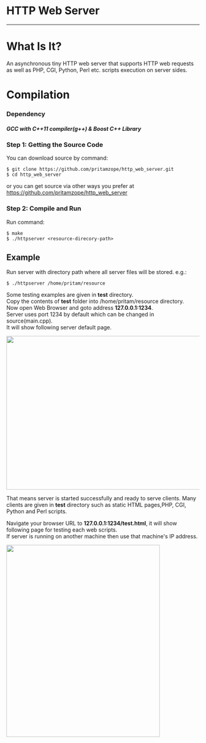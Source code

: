 
# HTTP Web Server

--------------------------------------------------------------------------------

# What Is It?

An asynchronous tiny HTTP web server that supports HTTP web requests as well as 
PHP, CGI, Python, Perl etc. scripts execution on server sides.

# Compilation

### Dependency

  ##### GCC with C++11 compiler(g++)  &  Boost C++ Library

### Step 1: Getting the Source Code

You can download source by command:

    $ git clone https://github.com/pritamzope/http_web_server.git
    $ cd http_web_server

or you can get source via other ways you prefer at <https://github.com/pritamzope/http_web_server>

### Step 2: Compile and Run

Run command:

    $ make
    $ ./httpserver <resource-direcory-path>


## Example

Run server with directory path where all server files will be stored.
e.g.:

    $ ./httpserver /home/pritam/resource

Some testing examples are given in **test** directory.<br>
Copy the contents of **test** folder into /home/pritam/resource directory.<br>
Now open Web Browser and goto address **127.0.0.1:1234**.<br>
Server uses port 1234 by default which can be changed in source(main.cpp).<br>
It will show following server default page.

<img src="https://raw.githubusercontent.com/pritamzope/http_web_server/master/images/http_server_main_page.png" width="600" height="400"/>

That means server is started successfully and ready to serve clients.
Many clients are given in **test** directory such as static HTML pages,PHP, CGI, Python and Perl scripts.

Navigate your browser URL to **127.0.0.1:1234/test.html**, it will show following page for testing each web scripts.<br>
If server is running on another machine then use that machine's IP address.

<img src="https://raw.githubusercontent.com/pritamzope/http_web_server/master/images/http_server_test.png" width="400" height="500"/>


